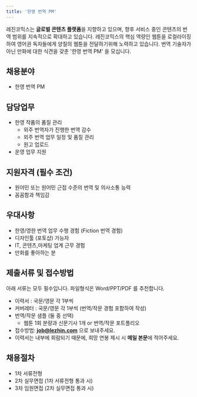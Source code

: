 ```yaml
---
title: '한영 번역 PM'
---
```

레진코믹스는 **글로벌 콘텐츠 플랫폼**을 지향하고 있으며, 향후 서비스 중인 콘텐츠의 번역 범위를 지속적으로 확대하고 있습니다. 
레진코믹스의 핵심 역량인 웹툰을 로컬라이징하여 영어권 독자들에게 양질의 웹툰을 전달하기위해 노력하고 있습니다. 
번역 기술자가 아닌 만화에 대한 식견을 갖춘 '한영 번역 PM' 을 모십니다. 	

## 채용분야 

- 한영 번역 PM

## 담당업무

- 한영 작품의 품질 관리
  - 외주 번역자가 진행한 번역 감수
  - 외주 번역 업무 일정 및 품질 관리
  - 원고 업로드
- 운영 업무 지원

## 지원자격 (필수 조건)

- 원어민 또는 원어민 근접 수준의 번역 및 의사소통 능력
- 꼼꼼함과 책임감

## 우대사항

- 한영/영한 번역 업무 수행 경험 (Fiction 번역 경험)
- 디자인툴 (포토샵) 가능자
- IT, 콘텐츠,마케팅 업계 근무 경험
- 만화를 좋아하는 분

## 제출서류 및 접수방법

아래 서류는 모두 필수입니다. 파일형식은 Word/PPT/PDF 를 추천합니다.

- 이력서 :  국문/영문 각 1부씩 
- 커버레터 : 국문/영문 각 1부씩  (번역/작문 경험 포함하여 작성)
- 번역/작문 샘플 (둘 중 선택)
  - 웹툰 1회 분량과 신문기사 1개 or 번역/작문 포트폴리오 
- 접수방법: **job@lezhin.com** 으로 보내주세요.
- 이력서는 내부에 회람되기 때문에, 희망 연봉 제시 시 **메일 본문**에 적어주세요.

## 채용절차 

- 1차 서류전형
- 2차 실무면접 (1차 서류전형 통과 시)
- 3차 임원면접 (2차 실무면접 통과 시)
